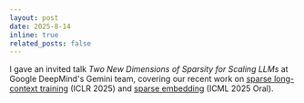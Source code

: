 ```yaml
---
layout: post
date: 2025-8-14
inline: true
related_posts: false
---
```


I gave an invited talk *Two New Dimensions of Sparsity for Scaling LLMs* at Google DeepMind's Gemini team, covering our recent work on [sparse long-context training](https://openreview.net/pdf?id=fL4qWkSmtM) (ICLR 2025) and [sparse embedding](https://www.arxiv.org/pdf/2503.01776) (ICML 2025 Oral).
